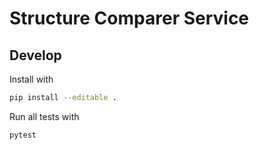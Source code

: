 # Structure Comparer Service

## Develop

Install with

```bash
pip install --editable .
```

Run all tests with

```bash
pytest
```
